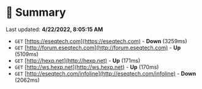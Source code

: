 # 📖 Summary
Last updated: **4/22/2022, 8:05:15 AM**

- `GET` [https://eseqtech.com](https://eseqtech.com) - **Down** (3259ms)
- `GET` [http://forum.eseqtech.com](http://forum.eseqtech.com) - **Up** (5109ms)
- `GET` [http://hexp.net](http://hexp.net) - **Up** (171ms)
- `GET` [http://ws.hexp.net](http://ws.hexp.net) - **Up** (170ms)
- `GET` [http://eseqtech.com/infoline](http://eseqtech.com/infoline) - **Down** (2062ms)
